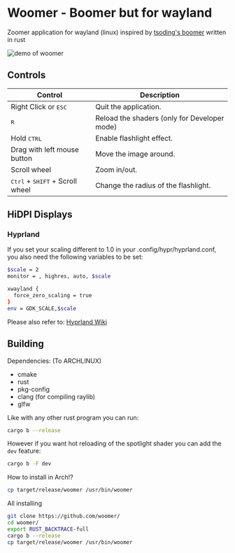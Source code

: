 # Woomer - Boomer but for wayland

Zoomer application for wayland (linux) inspired by [tsoding's boomer](https://github.com/tsoding/boomer) written in rust

![demo of woomer](./demo.gif)

## Controls

| Control                                           | Description                                                   |
|---------------------------------------------------|---------------------------------------------------------------|
| Right Click or <kbd>ESC</kbd>                     | Quit the application.                                         |
| <kbd>R</kbd>                                      | Reload the shaders (only for Developer mode)                  |
| Hold <kbd>CTRL</kbd>                              | Enable flashlight effect.                                     |
| Drag with left mouse button                       | Move the image around.                                        |
| Scroll wheel                                      | Zoom in/out.                                                  |
| <kbd>Ctrl</kbd> + <kbd>SHIFT</kbd> + Scroll wheel | Change the radius of the flashlight.                          |

## HiDPI Displays
### Hyprland
If you set your scaling different to 1.0 in your .config/hypr/hyprland.conf, you also need the following variables to be set:
```sh
$scale = 2
monitor = , highres, auto, $scale

xwayland {
  force_zero_scaling = true
}
env = GDK_SCALE,$scale
```

Please also refer to: [Hyprland Wiki](https://wiki.hyprland.org/Configuring/XWayland/)

## Building

Dependencies:
(To ARCHLINUX)

- cmake
- rust
- pkg-config
- clang (for compiling raylib)
- glfw

Like with any other rust program you can run:

```sh
cargo b --release
```

However if you want hot reloading of the spotlight shader you can add the `dev` feature:

```sh
cargo b -F dev
```

How to install in Arch!?
``` sh
cp target/release/woomer /usr/bin/woomer
```

All installing
``` sh
git clone https://github.com/woomer/
cd woomer/
export RUST_BACKTRACE-full
cargo b --release
cp target/release/woomer /usr/bin/woomer
```
